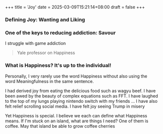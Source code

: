 +++
title = 'Joy'
date = 2025-03-09T15:21:14+08:00
draft = false
+++

### Defining Joy: Wanting and Liking


### One of the keys to reducing addiction: Savour
I struggle with game addiction

> Yale professor on Happiness

### What is Happiness? It's up to the individual!
Personally, I very rarely use the word Happiness without also using the word Meaningfulness in the same sentence.

I had derived joy from eating the delicious food such as wagyu beef. I have been awed by the beauty of complex equations such as FFT. I have laughed to the top of my lungs playing nintendo switch with my friends ... I have also felt relief scrolling social media. I have felt joy seeing Trump in misery

Yet Happiness is special. I believe we each can define what Happiness means. If I'm stuck on an island, what are things I need? One of them is coffee. May that island be able to grow coffee cherries